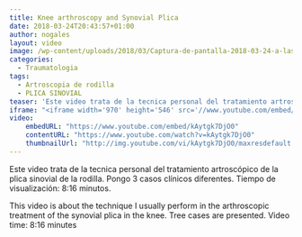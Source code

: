 ```yaml
---
title: Knee arthroscopy and Synovial Plica
date: 2018-03-24T20:43:57+01:00
author: nogales
layout: video
image: /wp-content/uploads/2018/03/Captura-de-pantalla-2018-03-24-a-las-18.02.17.png
categories:
  - Traumatologia
tags:
  - Artroscopia de rodilla
  - PLICA SINOVIAL
teaser: 'Este video trata de la tecnica personal del tratamiento artroscópico de la plica sinovial de la rodilla. Pongo 3 casos clínicos diferentes.'
iframe: "<iframe width='970' height='546' src='//www.youtube.com/embed/kAytgk7DjO0' frameborder='0' allowfullscreen></iframe>"
video:
    embedURL: "https://www.youtube.com/embed/kAytgk7DjO0"
    contentURL: "https://www.youtube.com/watch?v=kAytgk7DjO0"
    thumbnailUrl: "http://img.youtube.com/vi/kAytgk7DjO0/maxresdefault.jpg"
---
```

Este video trata de la tecnica personal del tratamiento artroscópico de la plica sinovial de la rodilla. Pongo 3 casos clínicos diferentes.
Tiempo de visualización: 8:16 minutos.

This video is about the technique I usually perform in the arthroscopic treatment of the synovial plica in the knee. Tree cases are presented.
Video time: 8:16 minutes

